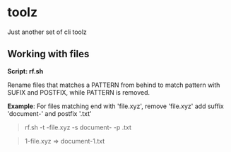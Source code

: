 # toolz

Just another set of cli toolz

## Working with files

**Script: rf.sh**

Rename files that matches a PATTERN from behind to match pattern with SUFIX and POSTFIX, while PATTERN is removed.

**Example**: For files matching end with 'file.xyz', remove 'file.xyz' add suffix 'document-' and postfix '.txt'

> rf.sh -t -file.xyz -s document- -p .txt

> 1-file.xyz => document-1.txt
